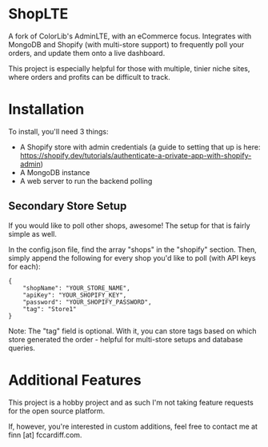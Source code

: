 # ShopLTE

A fork of ColorLib's AdminLTE, with an eCommerce focus. Integrates with MongoDB and Shopify (with multi-store support) to frequently poll your orders, and update them onto a live dashboard.

This project is especially helpful for those with multiple, tinier niche sites, where orders and profits can be difficult to track.

# Installation

To install, you'll need 3 things:
- A Shopify store with admin credentials (a guide to setting that up is here: https://shopify.dev/tutorials/authenticate-a-private-app-with-shopify-admin)
- A MongoDB instance
- A web server to run the backend polling

## Secondary Store Setup

If you would like to poll other shops, awesome! The setup for that is fairly simple as well.

In the config.json file, find the array "shops" in the "shopify" section. Then, simply append the following for every shop you'd like to poll (with API keys for each):
```
{
	"shopName": "YOUR_STORE_NAME",
	"apiKey": "YOUR_SHOPIFY_KEY",
	"password": "YOUR_SHOPIFY_PASSWORD",
	"tag": "Store1"
}
```
Note: The "tag" field is optional. With it, you can store tags based on which store generated the order - helpful for multi-store setups and database queries.

# Additional Features

This project is a hobby project and as such I'm not taking feature requests for the open source platform.

If, however, you're interested in custom additions, feel free to contact me at finn [at] fccardiff.com.